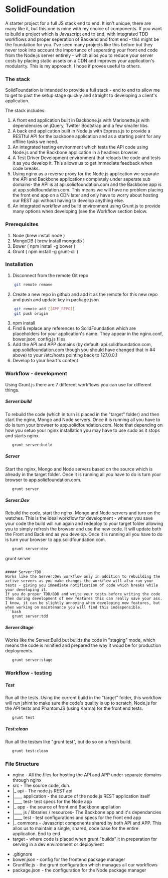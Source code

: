 SolidFoundation
===============

A starter project for a full JS stack end to end.
It isn't unique, there are many like it, but this one is mine with my choice of components.
If you want to build a project which is Javascript end to end, with integrated TDD workflows and proper seperation of Backend and front end - this might be the foundation for you.
I've seen many projects like this before but they never took into account the importance of seperating your front end code from the Node.js server entirely - which allos you to reduce your server costs by placing static assets on a CDN and improves your application's modularity.
This is my approach, I hope if proves useful to others.

### The stack
SolidFoundation is intended to provide a full stack - end to end to allow me to get to past the setup stage quickly and straight to developing a client's application.

The stack includes:
1. A front end application built in Backbone.js with Marionette.js with dependencies on jQuery, Twitter Bootstrap and a few smaller libs.
2. A back end application built in Node.js with Express.js to provide a RESTful API for the backbone application and as a starting point for any offline tasks we need.
3. An integrated testing environment which tests the API code using Node.js and the Backbone application in a headless browser.
4. A Test Driver Development environment that reloads the code and tests it as you develop it. This allows us to get immediate feedback when code breaks.
5. Using nginx as a reverse proxy for the Node.js application we separate the API and Backbone applications completely under seperate sub domains- the API is at api.solidfoundation.com and the Backbone app is at app.solidfoundation.com. This means we will have no problem placing the front end app on a CDN later and only have to worry about hosting our REST api without having to develop anything else.
6. An integrated workflow and build environment using Grunt.js to provide many options when developing (see the Workflow section below.

### Prerequisites
1. Node (brew install node )
2. MongoDB ( brew install mongodb )
3. Bower ( npm install -g bower )
4. Grunt ( npm install -g grunt-cli )

### Installation

1. Disconnect from the remote Git repo
```bash
    git remote remove
```
2. Create a new repo in github and add it as the remote for this new repo and push and update key in package.json
```bash
    git remote add [[APP_REPO]]
    git push origin
```
3. npm install
4. Find & replace any references to SolidFoundation which are placeholders for your application's name. They appear in the nginx.conf, bower.json, config.js files
5. Add the API and APP domains (by default: api.solidfoundation.com, app.solidfoundation.com though you should have changed that in #4 above) to your /etc/hosts pointing back to 127.0.0.1
6. Develop to your heart's content

### Workflow - development

Using Grunt.js there are 7 different workflows you can use for different things.

##### Server:build
To rebuild the code (which in turn is placed in the "target" folder) and then start the nginx, Mongo and Node servers.
Once it is running all you have to do is turn your browser to app.solidfoundation.com.
Note that depending on how you setuo your nginx installation you may have to use sudo as it stops and starts nginx.
```bash
   grunt server:build
```

##### Server
Start the nginx, Mongo and Node servers based on the source which is already in the target folder.
Once it is running all you have to do is turn your browser to app.solidfoundation.com.
```bash
   grunt server
```

##### Server:Dev
Rebuild the code, start the nginx, Mongo and Node servers and turn on the watches.
This is the ideal workflow for development - whener you save your code the build will run again and redeploy to your target folder allowing you to simply refresh the browser and use the new code.
It will update both the Front and Back end as you develop.
Once it is running all you have to do is turn your browser to app.solidfoundation.com.
```bash
   grunt server:dev
```
   grunt server
```

##### Server:TDD
Works like the Server:Dev workflow only in addition to rebuilding the active servers as you make changes the workflow will also run your tests - giving you immediate notification of code which breaks while your developing it.
If you do proper TDD/BDD and write your tests before writing the code then during development of new features this can really save your ass.
I know, it can be slightly annoying when developing new features, but when working on maintenance you will find this indespensible.
```bash
   grunt server:tdd
```

##### Server:Stage
Works like the Server:Build but builds the code in "staging" mode, which means the code is minified and prepared the way it woud be for production deployments.
```bash
   grunt server:stage
```

### Workflow - testing

##### Test
Run all the tests.
Using the current build in the "target" folder, this workflow will run jshint to make sure the code's quality is up to scratch, Node.js for the API tests and PhantomJS (using Karma) for the front end tests.
```bash
   grunt test
```

##### Test:clean
Run all the testsm like "grunt test", but do so on a fresh build.
```bash
   grunt test:clean
```

### File Structure

+ nginx - All the files for hosting the API and APP under separate domains through nginx
+ src - The source code, duh.
+  |_ api - The node.js REST api
+  |____ application - the source of the node.js REST application itself
+  |____ test- test specs for the Node app
+  |_ app - the source of front end Backbone appliation
+  |____ js / libraries / resources- The Backbone app and it's dependancies
+  |____ test - test configurations and specs for the front end app
+  |_ commons - Javascript components shared by both API and APP. This allos us to maintain a single, shared, code base for the entire application. End to end.
+ target - where code is placed when grunt "builds" it in preperation for serving in a dev environment or deployment
- .gitignore
- bower.json - config for the frontend package manager
- Gruntfile.js - the grunt configuration which manages all our workflows
- package.json - the configuration for the Node package manager
